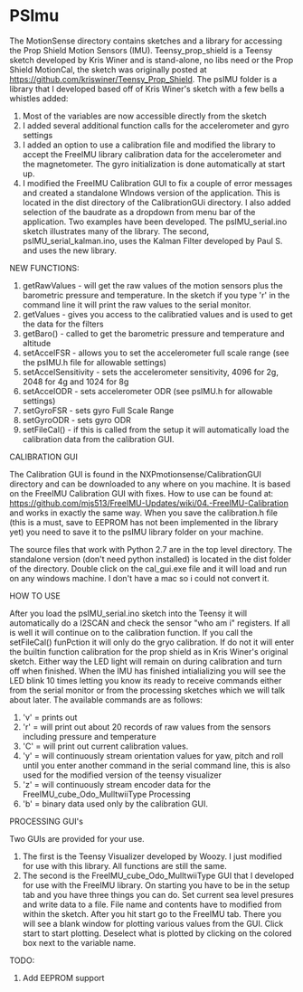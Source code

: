 # PSImu
The MotionSense directory contains sketches and a library for accessing the Prop Shield Motion Sensors (IMU).  Teensy_prop_shield is a Teensy sketch developed by Kris Winer and is stand-alone, no libs need or the Prop Shield MotionCal, the sketch was originally posted at https://github.com/kriswiner/Teensy_Prop_Shield.  The psIMU folder is a library that I developed based off of Kris Winer's sketch with a few bells a whistles added:
1. Most of the variables are now accessible directly from the sketch
2. I added several additional function calls for the accelerometer and gyro settings
3. I added an option to use a calibration file and modified the library to accept the FreeIMU library calibration data for the accelerometer and the magnetometer.  The gyro initialization is done automatically at start up.
4. I modified the FreeIMU Calibration GUI to fix a couple of error messages and created a standalone WIndows version of the application.  This is located in the dist directory of the CalibrationGUi directory.  I also added selection of the baudrate as a dropdown from menu bar of the application.
Two examples have been developed.  The psIMU_serial.ino sketch illustrates many of the library.  The second, psIMU_serial_kalman.ino, uses the Kalman Filter developed by Paul S. and uses the new library.

NEW FUNCTIONS:
1.  getRawValues - will get the raw values of the motion sensors plus the barometric pressure and temperature.  In the sketch if you type 'r' in the command line it will print the raw values to the serial monitor.
2.	getValues - gives you access to the calibratied values and is used to get the data for the filters
3.  getBaro() - called to get the barometric pressure and temperature and altitude
4.  setAccelFSR - allows you to set the accelerometer full scale range (see the psIMU.h file for allowable settings)
5.  setAccelSensitivity - sets the accelerometer sensitivity, 4096 for 2g, 2048 for 4g and 1024 for 8g
6.  setAccelODR - sets accelerometer ODR (see psIMU.h for allowable settings)
7.	setGyroFSR -  sets gyro Full Scale Range
8.  setGyroODR - sets gyro ODR
9.	setFileCal() - if this is called from the setup it will automatically load the calibration data from the calibration GUI.

CALIBRATION GUI

The Calibration GUI is found in the NXPmotionsense/CalibrationGUI directory and can be downloaded to any where on you machine.  It is based on the FreeIMU Calibration GUI with fixes.  How to use can be found at: https://github.com/mjs513/FreeIMU-Updates/wiki/04.-FreeIMU-Calibration and works in exactly the same way.  When you save the calibration.h file (this is a must, save to EEPROM has not been implemented in the library yet) you need to save it to the psIMU library folder on your machine.

The source files that work with Python 2.7 are in the top level directory.  The standalone version (don't need python installed) is located in the dist folder of the directory.  Double click on the cal_gui.exe file and it will load and run on any windows machine.  I don't have a mac so i could not convert it.

HOW TO USE

After you load the psIMU_serial.ino sketch into the Teensy it will automatically do a I2SCAN and check the sensor "who am i" registers.  If all is well it will continue on to the calibration function.  If you call the setFileCal() funPction it will only do the gryo calibration.  If do not it will enter the builtin function calibration for the prop shield as in Kris Winer's original sketch.  Either way the LED light will remain on during calibration and turn off when finished.  When the IMU has finished intialializing you will see the LED blink 10 times letting you know its ready to receive commands either from the serial monitor or from the processing sketches which we will talk about later.  The available commands are as follows:
1. 'v' = prints out 
2. 'r' = will print out about 20 records of raw values from the sensors including pressure and temperature
3. 'C' = will print out current calibration values.
4. 'y' = will continuously stream orientation values for yaw, pitch and roll until you enter another command in the serial command line, this is also used for the modified version of the teensy visualizer
5. 'z' = will continuously stream encoder data for the FreeIMU_cube_Odo_MulltwiiType Processing
6. 'b' = binary data used only by the calibration GUI.

PROCESSING GUI's

Two GUIs are provided for your use.
1. The first is the Teensy Visualizer developed by Woozy.  I just modified for use with this library.  All functions are still the same.
2. The second is the FreeIMU_cube_Odo_MulltwiiType GUI that I developed for use with the FreeIMU library.  On starting you have to be in the setup tab and you have three things you can do.  Set current sea level presures and write data to a file.  File name and contents have to modified from within the sketch.  After you hit start go to the FreeIMU tab.  There you will see a blank window for plotting various values from the GUI.  Click start to start plotting.  Deselect what is plotted by clicking on the colored box next to the variable name.

TODO:
1. Add EEPROM support

